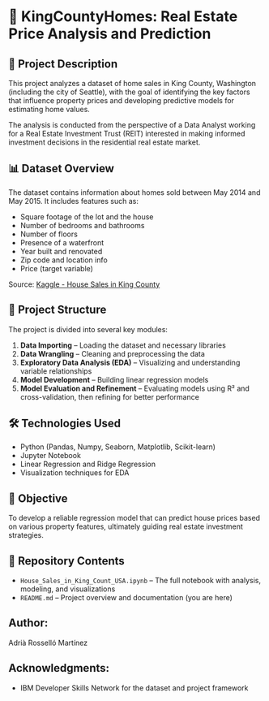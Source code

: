 # 🏡 KingCountyHomes: Real Estate Price Analysis and Prediction

## 📌 Project Description

This project analyzes a dataset of home sales in King County, Washington (including the city of Seattle), with the goal of identifying the key factors that influence property prices and developing predictive models for estimating home values.

The analysis is conducted from the perspective of a Data Analyst working for a Real Estate Investment Trust (REIT) interested in making informed investment decisions in the residential real estate market.

## 📊 Dataset Overview

The dataset contains information about homes sold between May 2014 and May 2015. It includes features such as:

- Square footage of the lot and the house  
- Number of bedrooms and bathrooms  
- Number of floors  
- Presence of a waterfront  
- Year built and renovated  
- Zip code and location info  
- Price (target variable)

Source: [Kaggle - House Sales in King County](https://www.kaggle.com/harlfoxem/housesalesprediction)

## 🧠 Project Structure

The project is divided into several key modules:

1. **Data Importing** – Loading the dataset and necessary libraries  
2. **Data Wrangling** – Cleaning and preprocessing the data  
3. **Exploratory Data Analysis (EDA)** – Visualizing and understanding variable relationships  
4. **Model Development** – Building linear regression models  
5. **Model Evaluation and Refinement** – Evaluating models using R² and cross-validation, then refining for better performance

## 🛠️ Technologies Used

- Python (Pandas, Numpy, Seaborn, Matplotlib, Scikit-learn)  
- Jupyter Notebook  
- Linear Regression and Ridge Regression  
- Visualization techniques for EDA

## 🎯 Objective

To develop a reliable regression model that can predict house prices based on various property features, ultimately guiding real estate investment strategies.

## 📁 Repository Contents

- `House_Sales_in_King_Count_USA.ipynb` – The full notebook with analysis, modeling, and visualizations  
- `README.md` – Project overview and documentation (you are here)

## Author:
Adrià Rosselló Martínez

## Acknowledgments:
- IBM Developer Skills Network for the dataset and project framework
